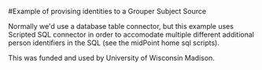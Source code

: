 #Example of provising identities to a Grouper Subject Source 

Normally we'd use a database table connector, but this example uses Scripted SQL connector in order to accomodate multiple different additional person identifiers in the SQL (see the midPoint home sql scripts). 

This was funded and used by University of Wisconsin Madison. 
